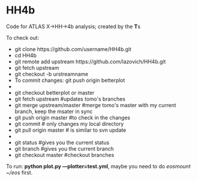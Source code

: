 # HH4b
Code for ATLAS X->HH->4b analysis; created by the <strong>T</strong>s

To check out:

<ul>
  <li>git clone https://github.com/username/HH4b.git</li>
  <li>cd HH4b</li>
  <li>git remote add upstream https://github.com/lazovich/HH4b.git</li>
  <li>git fetch upstream</li>
  <li>git checkout -b urstreamname</li>
  <li>To commit changes: git push origin betterplot</li>
  <li></li>
  <li>git checkout betterplot or master</li>
  <li>git fetch upstream #updates tomo's branches</li>
  <li>git merge upstream/master #merge tomo's master with my current branch, keep the msater in sync</li>
  <li>git push origin master #to check in the changes</li>
  <li>git commit # only changes my local directory</li>
  <li>git pull origin master # is similar to svn update</li>
  <li></li>
  <li>git status #gives you the current status</li>
  <li>git branch #gives you the current branch</li>
  <li>git checkout master #checkout branches</li>
</ul>

To run: <strong>python plot.py —plotter=test.yml</strong>, maybe you need to do <em>eosmount ~/eos</em> first.

